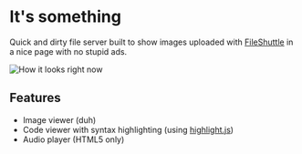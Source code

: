 # It's something

Quick and dirty file server built to show images uploaded with [FileShuttle](https://github.com/FileShuttle/fileshuttle) in a nice page with no stupid ads.

![How it looks right now](http://kpwk.pw/box/1E4zDPGIup.png)

## Features

- Image viewer (duh)
- Code viewer with syntax highlighting (using [highlight.js](https://highlightjs.org/))
- Audio player (HTML5 only)
